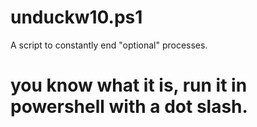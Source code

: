 # unduckw10.ps1
A script to constantly end "optional" processes.

# you know what it is, run it in powershell with a dot slash.
